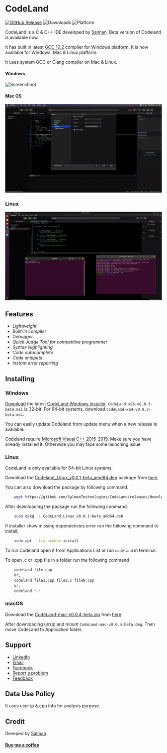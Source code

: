 # CodeLand
[![GitHub Release](https://img.shields.io/github/release/SalmanTechnologies/CodeLand.svg?style=flat-square)](https://github.com/SalmanTechnologies/CodeLand/releases)
![Downloads](https://img.shields.io/github/downloads/SalmanTechnologies/CodeLand/total.svg)
![Platform](https://img.shields.io/badge/platform-linux--64%20%7C%20win--32%20%7C%20osx--64%20%7C%20win--64-brightgreen)

CodeLand is a C & C++ IDE developed by [Salman](https://salman.pro/). Beta version of Codeland is available now.

It has built in latest [GCC 10.2](https://gcc.gnu.org/gcc-10/) compiler for Windows platform. It is now available for Windows, Mac & Linux platform.

It uses system GCC or Clang compiler on Mac & Linux.

#### Windows
![Screenshoot](https://github.com/S41M4N/CodeLand/raw/master/Codeland.jpg)
#### Mac OS
![Screenshoot](https://github.com/S41M4N/CodeLand/raw/master/mac-screenshot.png)
### Linux
![Screenshoot](https://github.com/S41M4N/CodeLand/raw/master/linux-screenshot.jpg)

## Features
* *Lightweight*
* *Built-in compiler*
* *Debugger*
* *Quick Judge Tool for competitive programmer*
* *Syntax Highlighting*
* *Code autocomplete*
* *Code snippets*
* *Instant error reporting*


## Installing
### Windows
[Download](https://github.com/SalmanTechnologies/CodeLand/releases/latest) the latest [CodeLand Windows Installer](https://github.com/SalmanTechnologies/CodeLand/releases/latest). `CodeLand-x86-v0.0.3-beta.msi` is 32-bit. For 64-bit systems, download `CodeLand-x64-v0.0.3-beta.msi`.

You can easily update Codeland from update menu when a new release is available.

Codeland require [Microsoft Visual C++ 2015-2019](https://support.microsoft.com/en-us/help/2977003/the-latest-supported-visual-c-downloads). Make sure you have already installed it. Otherwise you may face some launching issue.

### Linux
CodeLand is only available for 64-bit Linux systems.

Download the [Codeland_Linux_v0.0.1-beta_amd64.deb](https://github.com/SalmanTechnologies/CodeLand/releases/download/0.0.1-beta/CodeLand_Linux_v0.0.1-beta_amd64.deb) package from [here](https://github.com/SalmanTechnologies/CodeLand/releases/download/0.0.1-beta/CodeLand_Linux_v0.0.1-beta_amd64.deb).

You can also download the package by following command.

```bash
    wget https://github.com/SalmanTechnologies/CodeLand/releases/download/0.0.1-beta/CodeLand_Linux_v0.0.1-beta_amd64.deb
```

After downloading the package run the following command.

```bash
    sudo dpkg -i CodeLand_Linux_v0.0.1-beta_amd64.deb
```

If installer show missing dependencies error run the following command to install.

```bash
    sudo apt --fix-broken install
```

To run Codeland open it from Applications List or run ```codeland``` in terminal.

To open .c or .cpp file in a folder run the following command

```bash
    codeland file.cpp
    or,
    codeland file1.cpp file2.c fileN.cpp
    or,
    codeland *.*
```
### macOS
Download the [CodeLand-mac-v0.0.4-beta.zip](https://github.com/S41M4N/CodeLand/releases/download/v0.0.4-beta/CodeLand-mac-v0.0.4-beta.zip) from [here](https://github.com/S41M4N/CodeLand/releases/download/v0.0.4-beta/CodeLand-mac-v0.0.4-beta.zip).

After downloading unzip and mount `CodeLand-mac-v0.0.4-beta.dmg`. Then move CodeLand to Application folder.

## Support
* [LinkedIn](https://www.linkedin.com/in/salmankha/)
* [Email](mailto://code.salman.cs@gmail.com)
* [Facebook](https://facebook.com/connect2salman)
* [Report a problem](https://forms.gle/XWtiSXUCZ5usRqX46)
* [Feedback](https://forms.gle/3iRjdM6mWCJmWNWA9)

## Data Use Policy
It uses user ip & cpu info for analysis purpose.

## Credit

Deveped by [Salman](https://salman.pro/).

#### [Buy me a coffee](https://www.buymeacoffee.com/salmank)






